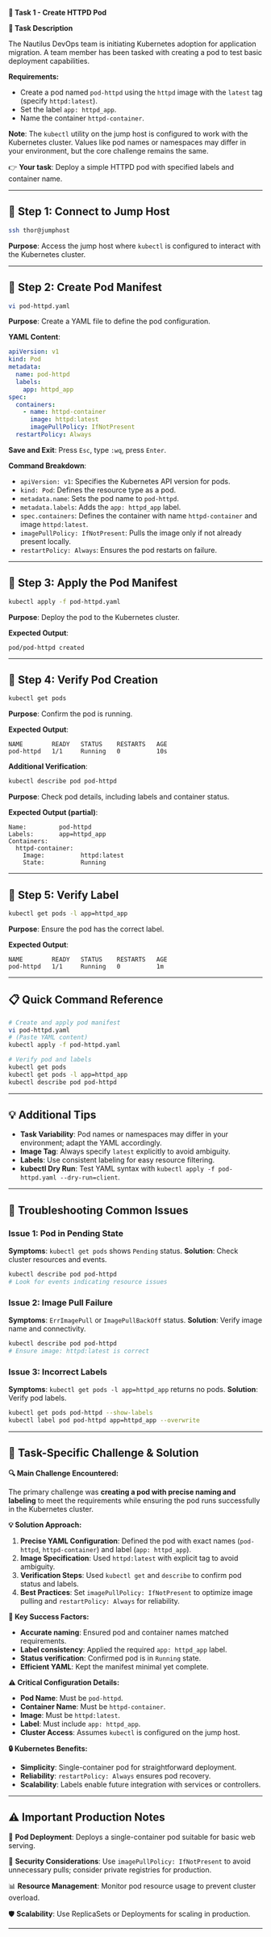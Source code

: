 **🌟 Task 1 - Create HTTPD Pod**

**📌 Task Description**

The Nautilus DevOps team is initiating Kubernetes adoption for application migration. A team member has been tasked with creating a pod to test basic deployment capabilities.

**Requirements:**
- Create a pod named `pod-httpd` using the `httpd` image with the `latest` tag (specify `httpd:latest`).
- Set the label `app: httpd_app`.
- Name the container `httpd-container`.

**Note**: The `kubectl` utility on the jump host is configured to work with the Kubernetes cluster. Values like pod names or namespaces may differ in your environment, but the core challenge remains the same.

👉 **Your task**: Deploy a simple HTTPD pod with specified labels and container name.

---

## 🔹 Step 1: Connect to Jump Host

```bash
ssh thor@jumphost
```

**Purpose**: Access the jump host where `kubectl` is configured to interact with the Kubernetes cluster.

---

## 🔹 Step 2: Create Pod Manifest

```bash
vi pod-httpd.yaml
```

**Purpose**: Create a YAML file to define the pod configuration.

**YAML Content**:
```yaml
apiVersion: v1
kind: Pod
metadata:
  name: pod-httpd
  labels:
    app: httpd_app
spec:
  containers:
    - name: httpd-container
      image: httpd:latest
      imagePullPolicy: IfNotPresent
  restartPolicy: Always
```

**Save and Exit**: Press `Esc`, type `:wq`, press `Enter`.

**Command Breakdown**:
- `apiVersion: v1`: Specifies the Kubernetes API version for pods.
- `kind: Pod`: Defines the resource type as a pod.
- `metadata.name`: Sets the pod name to `pod-httpd`.
- `metadata.labels`: Adds the `app: httpd_app` label.
- `spec.containers`: Defines the container with name `httpd-container` and image `httpd:latest`.
- `imagePullPolicy: IfNotPresent`: Pulls the image only if not already present locally.
- `restartPolicy: Always`: Ensures the pod restarts on failure.

---

## 🔹 Step 3: Apply the Pod Manifest

```bash
kubectl apply -f pod-httpd.yaml
```

**Purpose**: Deploy the pod to the Kubernetes cluster.

**Expected Output**:
```
pod/pod-httpd created
```

---

## 🔹 Step 4: Verify Pod Creation

```bash
kubectl get pods
```

**Purpose**: Confirm the pod is running.

**Expected Output**:
```
NAME        READY   STATUS    RESTARTS   AGE
pod-httpd   1/1     Running   0          10s
```

**Additional Verification**:
```bash
kubectl describe pod pod-httpd
```

**Purpose**: Check pod details, including labels and container status.

**Expected Output (partial)**:
```
Name:         pod-httpd
Labels:       app=httpd_app
Containers:
  httpd-container:
    Image:          httpd:latest
    State:          Running
```

---

## 🔹 Step 5: Verify Label

```bash
kubectl get pods -l app=httpd_app
```

**Purpose**: Ensure the pod has the correct label.

**Expected Output**:
```
NAME        READY   STATUS    RESTARTS   AGE
pod-httpd   1/1     Running   0          1m
```

---

## 📋 Quick Command Reference

```bash
# Create and apply pod manifest
vi pod-httpd.yaml
# (Paste YAML content)
kubectl apply -f pod-httpd.yaml

# Verify pod and labels
kubectl get pods
kubectl get pods -l app=httpd_app
kubectl describe pod pod-httpd
```

---

## 💡 Additional Tips

- **Task Variability**: Pod names or namespaces may differ in your environment; adapt the YAML accordingly.
- **Image Tag**: Always specify `latest` explicitly to avoid ambiguity.
- **Labels**: Use consistent labeling for easy resource filtering.
- **kubectl Dry Run**: Test YAML syntax with `kubectl apply -f pod-httpd.yaml --dry-run=client`.

---

## 🔧 Troubleshooting Common Issues

### **Issue 1: Pod in Pending State**
**Symptoms**: `kubectl get pods` shows `Pending` status.
**Solution**: Check cluster resources and events.
```bash
kubectl describe pod pod-httpd
# Look for events indicating resource issues
```

### **Issue 2: Image Pull Failure**
**Symptoms**: `ErrImagePull` or `ImagePullBackOff` status.
**Solution**: Verify image name and connectivity.
```bash
kubectl describe pod pod-httpd
# Ensure image: httpd:latest is correct
```

### **Issue 3: Incorrect Labels**
**Symptoms**: `kubectl get pods -l app=httpd_app` returns no pods.
**Solution**: Verify pod labels.
```bash
kubectl get pods pod-httpd --show-labels
kubectl label pod pod-httpd app=httpd_app --overwrite
```

---

## 🚨 Task-Specific Challenge & Solution

**🔍 Main Challenge Encountered:**

The primary challenge was **creating a pod with precise naming and labeling** to meet the requirements while ensuring the pod runs successfully in the Kubernetes cluster.

**💡 Solution Approach:**
1. **Precise YAML Configuration**: Defined the pod with exact names (`pod-httpd`, `httpd-container`) and label (`app: httpd_app`).
2. **Image Specification**: Used `httpd:latest` with explicit tag to avoid ambiguity.
3. **Verification Steps**: Used `kubectl get` and `describe` to confirm pod status and labels.
4. **Best Practices**: Set `imagePullPolicy: IfNotPresent` to optimize image pulling and `restartPolicy: Always` for reliability.

**🎯 Key Success Factors:**
- **Accurate naming**: Ensured pod and container names matched requirements.
- **Label consistency**: Applied the required `app: httpd_app` label.
- **Status verification**: Confirmed pod is in `Running` state.
- **Efficient YAML**: Kept the manifest minimal yet complete.

**⚠️ Critical Configuration Details:**
- **Pod Name**: Must be `pod-httpd`.
- **Container Name**: Must be `httpd-container`.
- **Image**: Must be `httpd:latest`.
- **Label**: Must include `app: httpd_app`.
- **Cluster Access**: Assumes `kubectl` is configured on the jump host.

**🔒 Kubernetes Benefits:**
- **Simplicity**: Single-container pod for straightforward deployment.
- **Reliability**: `restartPolicy: Always` ensures pod recovery.
- **Scalability**: Labels enable future integration with services or controllers.

---

## ⚠️ Important Production Notes

🔧 **Pod Deployment**: Deploys a single-container pod suitable for basic web serving.

🔐 **Security Considerations**: Use `imagePullPolicy: IfNotPresent` to avoid unnecessary pulls; consider private registries for production.

📊 **Resource Management**: Monitor pod resource usage to prevent cluster overload.

🛡️ **Scalability**: Use ReplicaSets or Deployments for scaling in production.

---
